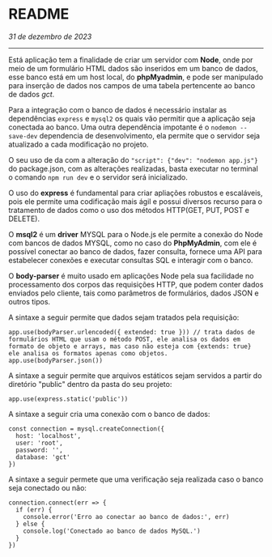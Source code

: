 # README

_31 de dezembro de 2023_

---

Está aplicação tem a finalidade de criar um servidor com **Node**, onde por meio de um formulário HTML dados são inseridos em um banco de dados, esse banco está em um host local, do **phpMyadmin**, e pode ser manipulado para inserção de dados nos campos de uma tabela pertencente ao banco de dados _gct_.

Para a integração com o banco de dados é necessário instalar as dependências `express` e `mysql2` os quais vão permitir que a aplicação seja conectada ao banco. Uma outra dependência impotante é o `nodemon --save-dev` dependencia de desenvolvimento, ela permite que o servidor seja atualizado a cada modificação no projeto.

O seu uso de da com a alteração do `"script": {"dev": "nodemon app.js"}` do package.json, com as alterações realizadas, basta executar no terminal o comando `npm run dev` e o servidor será inicializado.

O uso do **express** é fundamental para criar apliações robustos e escaláveis, pois ele permite uma codificação mais ágil e possui diversos recurso para o tratamento de dados como o uso dos métodos HTTP(GET, PUT, POST e DELETE).

O **msql2** é um **driver** MYSQL para o Node.js ele permite a conexão do Node com bancos de dados MYSQL, como no caso do **PhpMyAdmin**, com ele é possível conectar ao banco de dados, fazer consulta, fornece uma API para estabelecer conexões e executar consultas SQL e interagir com o banco.

O **body-parser** é muito usado em aplicações Node pela sua facilidade no processamento dos corpos das requisições HTTP, que podem conter dados enviados pelo cliente, tais como parâmetros de formulários, dados JSON e outros tipos.

A sintaxe a seguir permite que dados sejam tratados pela requisição:

```
app.use(bodyParser.urlencoded({ extended: true })) // trata dados de formulários HTML que usam o método POST, ele analisa os dados em formato de objeto e arrays, mas caso não esteja com {extends: true} ele analisa os formatos apenas como objetos.
app.use(bodyParser.json())
```

A sintaxe a seguir permite que arquivos estáticos sejam servidos a partir do diretório "public" dentro da pasta do seu projeto:

```
app.use(express.static('public'))
```

A sintaxe a seguir cria uma conexão com o banco de dados:

```
const connection = mysql.createConnection({
  host: 'localhost',
  user: 'root',
  password: '',
  database: 'gct'
})
```

A sintaxe a seguir permete que uma verificação seja realizada caso o banco seja conectado ou não:

```
connection.connect(err => {
  if (err) {
    console.error('Erro ao conectar ao banco de dados:', err)
  } else {
    console.log('Conectado ao banco de dados MySQL.')
  }
})
```
